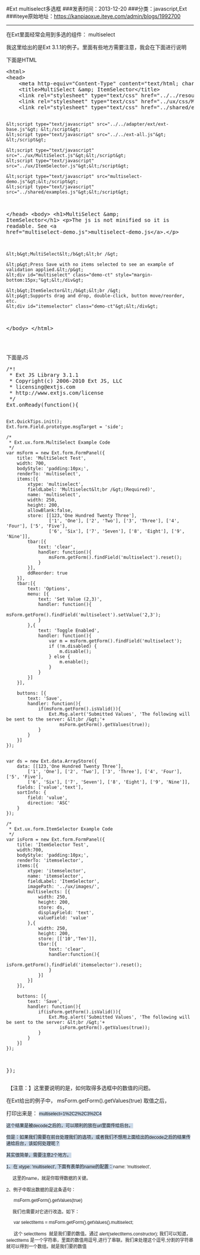 #Ext multiselect多选框
###发表时间：2013-12-20
###分类：javascript,Ext
###iteye原始地址：<a href="https://kanpiaoxue.iteye.com/admin/blogs/1992700" target="_blank">https://kanpiaoxue.iteye.com/admin/blogs/1992700</a>

---

<div class="iteye-blog-content-contain" style="font-size: 14px;"> 
 <p>在Ext里面经常会用到多选的组件：&nbsp;multiselect</p> 
 <p>我这里给出的是Ext 3.1.1的例子。里面有些地方需要注意，我会在下面进行说明</p> 
 <p>下面是HTML</p> 
 <pre name="code" class="html">&lt;html&gt;
&lt;head&gt;
    &lt;meta http-equiv="Content-Type" content="text/html; charset=iso-8859-1" /&gt;
    &lt;title&gt;MultiSelect &amp;amp; ItemSelector&lt;/title&gt;
    &lt;link rel="stylesheet" type="text/css" href="../../resources/css/ext-all.css" /&gt;
    &lt;link rel="stylesheet" type="text/css" href="../ux/css/MultiSelect.css"/&gt;
    &lt;link rel="stylesheet" type="text/css" href="../shared/examples.css" /&gt;
    
    &lt;script type="text/javascript" src="../../adapter/ext/ext-base.js"&gt; &lt;/script&gt;
    &lt;script type="text/javascript" src="../../ext-all.js"&gt; &lt;/script&gt;

    &lt;script type="text/javascript" src="../ux/MultiSelect.js"&gt;&lt;/script&gt;
    &lt;script type="text/javascript" src="../ux/ItemSelector.js"&gt;&lt;/script&gt;
    
    &lt;script type="text/javascript" src="multiselect-demo.js"&gt;&lt;/script&gt;
    &lt;script type="text/javascript" src="../shared/examples.js"&gt;&lt;/script&gt;

&lt;/head&gt;
&lt;body&gt;
    &lt;h1&gt;MultiSelect &amp;amp; ItemSelector&lt;/h1&gt;
    &lt;p&gt;The js is not minified so it is readable. See &lt;a href="multiselect-demo.js"&gt;multiselect-demo.js&lt;/a&gt;.&lt;/p&gt;
    
    &lt;b&gt;MultiSelect&lt;/b&gt;&lt;br /&gt;

    &lt;p&gt;Press Save with no items selected to see an example of validation applied.&lt;/p&gt;
    &lt;div id="multiselect" class="demo-ct" style="margin-bottom:15px;"&gt;&lt;/div&gt;
    
    &lt;b&gt;ItemSelector&lt;/b&gt;&lt;br /&gt;
    &lt;p&gt;Supports drag and drop, double-click, button move/reorder, etc.
    &lt;div id="itemselector" class="demo-ct"&gt;&lt;/div&gt;
&lt;/body&gt;
&lt;/html&gt;</pre> 
 <p>&nbsp;</p> 
 <p>下面是JS</p> 
 <pre name="code" class="js">/*!
 * Ext JS Library 3.1.1
 * Copyright(c) 2006-2010 Ext JS, LLC
 * licensing@extjs.com
 * http://www.extjs.com/license
 */
Ext.onReady(function(){

    Ext.QuickTips.init();
    Ext.form.Field.prototype.msgTarget = 'side';

    /*
     * Ext.ux.form.MultiSelect Example Code
     */
    var msForm = new Ext.form.FormPanel({
        title: 'MultiSelect Test',
        width: 700,
        bodyStyle: 'padding:10px;',
        renderTo: 'multiselect',
        items:[{
            xtype: 'multiselect',
            fieldLabel: 'Multiselect&lt;br /&gt;(Required)',
            name: 'multiselect',
            width: 250,
            height: 200,
            allowBlank:false,
            store: [[123,'One Hundred Twenty Three'],
                    ['1', 'One'], ['2', 'Two'], ['3', 'Three'], ['4', 'Four'], ['5', 'Five'],
                    ['6', 'Six'], ['7', 'Seven'], ['8', 'Eight'], ['9', 'Nine']],
            tbar:[{
                text: 'clear',
                handler: function(){
	                msForm.getForm().findField('multiselect').reset();
	            }
            }],
            ddReorder: true
        }],
        tbar:[{
            text: 'Options',
            menu: [{
	            text: 'Set Value (2,3)',
	            handler: function(){
	                msForm.getForm().findField('multiselect').setValue('2,3');
	            }
	        },{
	            text: 'Toggle Enabled',
	            handler: function(){
	                var m = msForm.getForm().findField('multiselect');
	                if (!m.disabled) {
	                    m.disable();
	                } else {
	                    m.enable();
	                }
	            }
            }]
        }],

        buttons: [{
            text: 'Save',
            handler: function(){
                if(msForm.getForm().isValid()){
	                Ext.Msg.alert('Submitted Values', 'The following will be sent to the server: &lt;br /&gt;'+
	                    msForm.getForm().getValues(true));
                }
            }
        }]
    });


    var ds = new Ext.data.ArrayStore({
        data: [[123,'One Hundred Twenty Three'],
            ['1', 'One'], ['2', 'Two'], ['3', 'Three'], ['4', 'Four'], ['5', 'Five'],
            ['6', 'Six'], ['7', 'Seven'], ['8', 'Eight'], ['9', 'Nine']],
        fields: ['value','text'],
        sortInfo: {
            field: 'value',
            direction: 'ASC'
        }
    });

    /*
     * Ext.ux.form.ItemSelector Example Code
     */
    var isForm = new Ext.form.FormPanel({
        title: 'ItemSelector Test',
        width:700,
        bodyStyle: 'padding:10px;',
        renderTo: 'itemselector',
        items:[{
            xtype: 'itemselector',
            name: 'itemselector',
            fieldLabel: 'ItemSelector',
	        imagePath: '../ux/images/',
            multiselects: [{
                width: 250,
                height: 200,
                store: ds,
                displayField: 'text',
                valueField: 'value'
            },{
                width: 250,
                height: 200,
                store: [['10','Ten']],
                tbar:[{
                    text: 'clear',
                    handler:function(){
	                    isForm.getForm().findField('itemselector').reset();
	                }
                }]
            }]
        }],

        buttons: [{
            text: 'Save',
            handler: function(){
                if(isForm.getForm().isValid()){
                    Ext.Msg.alert('Submitted Values', 'The following will be sent to the server: &lt;br /&gt;'+
                        isForm.getForm().getValues(true));
                }
            }
        }]
    });

});
</pre> 
 <p>&nbsp;【注意：】这里要说明的是，如何取得多选框中的数值的问题。</p> 
 <p>在Ext给出的例子中，&nbsp;msForm.getForm().getValues(true) 取值之后，</p> 
 <p>打印出来是：&nbsp;<span style="background-color: #ccd9e8; font-family: tahoma, arial, helvetica, sans-serif; font-size: 12px; line-height: normal;">multiselect=1%2C2%2C3%2C4</span></p> 
 <p><span style="background-color: #ccd9e8; font-family: tahoma, arial, helvetica, sans-serif; font-size: 12px; line-height: normal;">这个结果是被decode之后的，可以顺利的放在url里面传给后台。</span></p> 
 <p><span style="background-color: #ccd9e8; font-family: tahoma, arial, helvetica, sans-serif; font-size: 12px; line-height: normal;">但是：如果我们需要在前台处理我们的选项，或者我们不想用上面给出的decode之后的结果传递给后台，该如何处理呢？</span></p> 
 <p><span style="background-color: #ccd9e8; font-family: tahoma, arial, helvetica, sans-serif; font-size: 12px; line-height: normal;">其实很简单，需要注意2个地方。</span></p> 
 <p><span style="background-color: #ccd9e8; font-family: tahoma, arial, helvetica, sans-serif; font-size: 12px; line-height: normal;">1、在</span><span style="font-family: tahoma, arial, helvetica, sans-serif;"><span style="background-color: #ccd9e8; font-family: tahoma, arial, helvetica, sans-serif; font-size: 12px; line-height: normal;">&nbsp;xtype: 'multiselect', 下面有表单的name的配置：</span><span style="font-size: 12px; line-height: normal;">name: 'multiselect',</span></span></p> 
 <p><span style="font-family: tahoma, arial, helvetica, sans-serif;"><span style="font-size: 12px; line-height: normal;">&nbsp; &nbsp; &nbsp;这里的name，就是你取得数据的关键。</span></span></p> 
 <p><span style="font-family: tahoma, arial, helvetica, sans-serif;"><span style="font-size: 12px; line-height: normal;">2、例子中取出数据的是这条语句：</span></span></p> 
 <p><span style="font-family: tahoma, arial, helvetica, sans-serif;"><span style="font-size: 12px; line-height: normal;">&nbsp; &nbsp; &nbsp; msForm.getForm().getValues(true)</span></span></p> 
 <p><span style="font-family: tahoma, arial, helvetica, sans-serif;"><span style="font-size: 12px; line-height: normal;">&nbsp; &nbsp; &nbsp;我们也需要对它进行改造。如下：</span></span></p> 
 <p><span style="font-family: tahoma, arial, helvetica, sans-serif;"><span style="font-size: 12px; line-height: normal;">&nbsp; &nbsp; &nbsp; var selectItems =</span></span><span style="font-family: tahoma, arial, helvetica, sans-serif; font-size: 12px; line-height: normal;">&nbsp;</span><span style="font-family: tahoma, arial, helvetica, sans-serif; font-size: 12px; line-height: normal;">msForm.getForm().getValues().</span><span style="font-family: tahoma, arial, helvetica, sans-serif; font-size: 12px; line-height: normal;">multiselect;</span></p> 
 <p><span style="font-family: tahoma, arial, helvetica, sans-serif; font-size: 12px; line-height: normal;">&nbsp; &nbsp; &nbsp; 这个&nbsp;</span><span style="font-family: tahoma, arial, helvetica, sans-serif; font-size: 12px; line-height: normal;">selectItems</span><span style="font-family: tahoma, arial, helvetica, sans-serif; font-size: 12px; line-height: normal;">&nbsp; 就是我们要的数值。通过 alert(</span><span style="font-family: tahoma, arial, helvetica, sans-serif; font-size: 12px; line-height: normal;">selectItems.constructor); 我们可以知道，</span><span style="font-family: tahoma, arial, helvetica, sans-serif; font-size: 12px; line-height: normal;">selectItems</span><span style="font-family: tahoma, arial, helvetica, sans-serif; font-size: 12px; line-height: normal;">&nbsp;是一个字符串，里面的数值用逗号,进行了串联。我们来处理这个逗号,分割的字符串就可以得到一个数组。就是我们要的数值</span></p> 
</div>